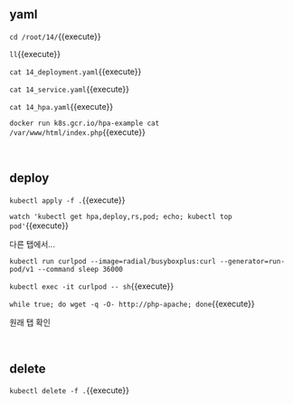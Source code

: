 <br>

## yaml

`cd /root/14/`{{execute}}

`ll`{{execute}}

`cat 14_deployment.yaml`{{execute}}

`cat 14_service.yaml`{{execute}}

`cat 14_hpa.yaml`{{execute}}

`docker run k8s.gcr.io/hpa-example cat /var/www/html/index.php`{{execute}}

<br>

## deploy

`kubectl apply -f .`{{execute}}

`watch 'kubectl get hpa,deploy,rs,pod; echo; kubectl top pod'`{{execute}}

다른 탭에서...

`kubectl run curlpod --image=radial/busyboxplus:curl --generator=run-pod/v1 --command sleep 36000`

`kubectl exec -it curlpod -- sh`{{execute}}

`while true; do wget -q -O- http://php-apache; done`{{execute}}

원래 탭 확인

<br>

## delete

`kubectl delete -f .`{{execute}}
